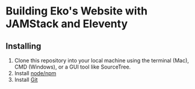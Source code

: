 # Building Eko's Website with JAMStack and Eleventy

## Installing
1. Clone this repository into your local machine using the terminal (Mac), CMD (Windows), or a GUI tool like SourceTree.
1. Install [node/npm](https://nodejs.org/en/)
1. Install [Git](https://git-scm.com/)
